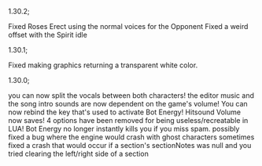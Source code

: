 1.30.2;

Fixed Roses Erect using the normal voices for the Opponent
Fixed a weird offset with the Spirit idle

1.30.1;

Fixed making graphics returning a transparent white color.

1.30.0;

you can now split the vocals between both characters!
the editor music and the song intro sounds are now dependent on the game's volume!
You can now rebind the key that's used to activate Bot Energy!
Hitsound Volume now saves!
4 options have been removed for being useless/recreatable in LUA!
Bot Energy no longer instantly kills you if you miss spam.
possibly fixed a bug where the engine would crash with ghost characters sometimes
fixed a crash that would occur if a section's sectionNotes was null and you tried clearing the left/right side of a section
